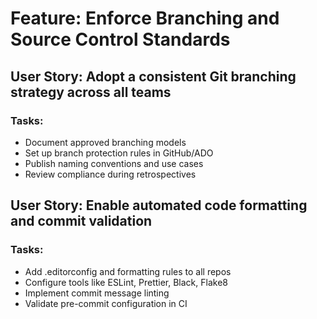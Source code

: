 # Feature: Enforce Branching and Source Control Standards

## User Story: Adopt a consistent Git branching strategy across all teams

### Tasks:
- Document approved branching models
- Set up branch protection rules in GitHub/ADO
- Publish naming conventions and use cases
- Review compliance during retrospectives

## User Story: Enable automated code formatting and commit validation

### Tasks:
- Add .editorconfig and formatting rules to all repos
- Configure tools like ESLint, Prettier, Black, Flake8
- Implement commit message linting
- Validate pre-commit configuration in CI